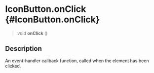IconButton.onClick {#IconButton.onClick}
==================

> void **onClick** ()

Description
-----------

An event-handler callback function, called when the element has been
clicked.

